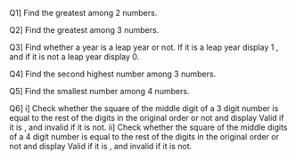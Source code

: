 Q1] Find the greatest among 2 numbers.

Q2] Find the greatest among 3 numbers.

Q3] Find whether a year is a leap year or not. If it is a leap year display 1 , and if it is not a leap year display 0.

Q4] Find the second highest number among 3 numbers.

Q5] Find the smallest number among 4 numbers.

Q6] i] Check whether the square of the middle digit of a 3 digit number is equal to the rest of the digits in the original order or not and display Valid if it is , and invalid if it is not.
    ii] Check whether the square of the middle digits of a 4 digit number is equal to the rest of the digits in the original order or not and display Valid if it is , and invalid if it is not.